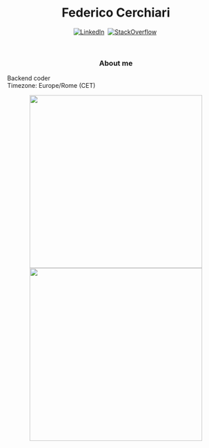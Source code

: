 <p>
  <h1 align="center"><b>Federico Cerchiari</h1></b>
  <p align="center">
  <a href="https://www.linkedin.com/in/federico-cerchiari-4b0a9a45"><img src="https://img.shields.io/badge/linkedin-%230077B5.svg?&style=for-the-badge&logo=linkedin&logoColor=white" alt="LinkedIn" /></a>&nbsp;
  <a href="https://stackoverflow.com/users/3008185/hrabal"><img src="https://img.shields.io/stackexchange/stackoverflow/r/3008185?style=for-the-badge" alt="StackOverflow" /></a>&nbsp;</p>
</p><br />
<h3 align="center">About me</h3>
<p>
Backend coder<br>
Timezone: Europe/Rome (CET)
</p>
<p align="center">
<img src="https://github-readme-stats.vercel.app/api?username=Hrabal&theme=noctis_minimus&show_icons=true&count_private=true" width="400"/>
<img src="https://github-readme-stats.vercel.app/api/top-langs/?username=Hrabal&layout=compact&theme=noctis_minimus%count_private=true" width="400" />
</p>


